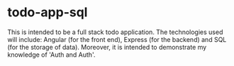 # todo-app-sql
This is intended to be a full stack todo application. The technologies used will include: Angular (for the front end), Express (for the backend) and SQL (for the storage of data). Moreover, it is intended to demonstrate my knowledge of 'Auth and Auth'.

